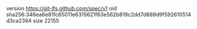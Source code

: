 version https://git-lfs.github.com/spec/v1
oid sha256:346ea6e81fc65011e6315621f63e562b819c2dd7d889d9f592610514d3ca2394
size 22155
